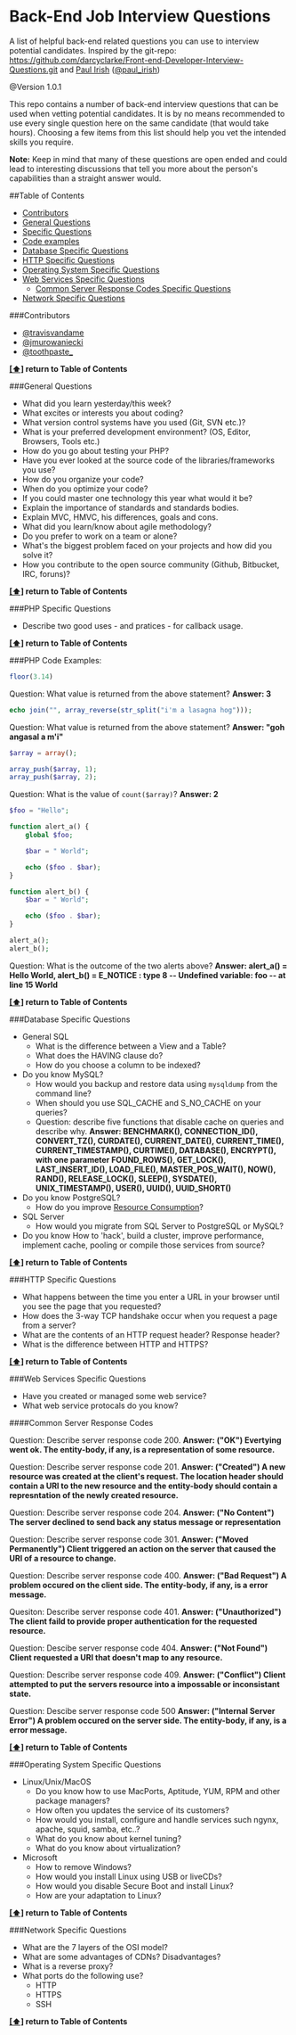 Back-End Job Interview Questions
================================

A list of helpful back-end related questions you can use to interview potential candidates.
Inspired by the git-repo: https://github.com/darcyclarke/Front-end-Developer-Interview-Questions.git and
[Paul Irish](http://paulirish.com) ([@paul_irish](http://twitter.com/paul_irish))

@Version 1.0.1

This repo contains a number of back-end interview questions that can be used when vetting potential candidates.
It is by no means recommended to use every single question here on the same candidate (that would take hours).
Choosing a few items from this list should help you vet the intended skills you require.

**Note:** Keep in mind that many of these questions are open ended and could lead to interesting discussions that tell you more about the person's capabilities than a straight answer would.

##<a name="toc">Table of Contents</a>
* [Contributors](#contributors)
* [General Questions](#general)
* [Specific Questions](#specific)
* [Code examples](#codeexamples)
* [Database Specific Questions](#databasespecific)
* [HTTP Specific Questions](#httpspecific)
* [Operating System Specific Questions](#osespecific)
* [Web Services Specific Questions](#webservicesespecific)
	* [Common Server Response Codes Specific Questions](#csrcspecific)
* [Network Specific Questions](#networkspecific)

###<a name="contributors">Contributors</a>

* [@travisvandame](http://www.twitter.com/travisvandame)
* [@jmurowaniecki](http://twitter.com/jmurowaniecki)
* [@toothpaste_](http://twitter.com/toothpaste_)

**[[⬆]](#toc) return to Table of Contents**

###<a name="general">General Questions</a>

* What did you learn yesterday/this week?
* What excites or interests you about coding?
* What version control systems have you used (Git, SVN etc.)?
* What is your preferred development environment? (OS, Editor, Browsers, Tools etc.)
* How do you go about testing your PHP?
* Have you ever looked at the source code of the libraries/frameworks you use?
* How do you organize your code?
* When do you optimize your code?
* If you could master one technology this year what would it be?
* Explain the importance of standards and standards bodies.
* Explain MVC, HMVC, his differences, goals and cons.
* What did you learn/know about agile methodology?
* Do you prefer to work on a team or alone?
* What's the biggest problem faced on your projects and how did you solve it?
* How you contribute to the open source community (Github, Bitbucket, IRC, foruns)?

**[[⬆]](#toc) return to Table of Contents**

###<a name="specific">PHP Specific Questions</a>

* Describe two good uses - and pratices - for callback usage.

**[[⬆]](#toc) return to Table of Contents**

###<a name="codeexamples">PHP Code Examples:</a>

```php
floor(3.14)
```
Question: What value is returned from the above statement? **Answer: 3**

```php
echo join("", array_reverse(str_split("i'm a lasagna hog")));
```
Question: What value is returned from the above statement? **Answer: "goh angasal a m'i"**

```PHP
$array = array();

array_push($array, 1);
array_push($array, 2);
```
Question: What is the value of `count($array)`? **Answer: 2**

```PHP
$foo = "Hello";

function alert_a() {
	global $foo;

	$bar = " World";

	echo ($foo . $bar);
}

function alert_b() {
	$bar = " World";

	echo ($foo . $bar);
}

alert_a();
alert_b();
```
Question: What is the outcome of the two alerts above? **Answer: alert_a() = Hello World, alert_b() = E_NOTICE : type 8 -- Undefined variable: foo -- at line 15 World**

**[[⬆]](#toc) return to Table of Contents**

###<a name="databasespecific">Database Specific Questions</a>

* General SQL
	* What is the difference between a View and a Table?
	* What does the HAVING clause do?
	* How do you choose a column to be indexed?
* Do you know MySQL?
	* How would you backup and restore data using `mysqldump` from the command line?
	* When should you use SQL_CACHE and S_NO_CACHE on your queries?
	* Question: describe five functions that disable cache on queries and describe why. **Answer: BENCHMARK(), CONNECTION_ID(), CONVERT_TZ(), CURDATE(), CURRENT_DATE(), CURRENT_TIME(), CURRENT_TIMESTAMP(), CURTIME(), DATABASE(), ENCRYPT(), with one parameter FOUND_ROWS(), GET_LOCK(), LAST_INSERT_ID(), LOAD_FILE(), MASTER_POS_WAIT(), NOW(), RAND(), RELEASE_LOCK(), SLEEP(), SYSDATE(), UNIX_TIMESTAMP(), USER(), UUID(), UUID_SHORT()**
* Do you know PostgreSQL?
	* How do you improve [Resource Consumption](http://www.postgresql.org/docs/current/static/runtime-config-resource.html)?
* SQL Server
	* How would you migrate from SQL Server to PostgreSQL or MySQL?
* Do you know How to 'hack', build a cluster, improve performance, implement cache, pooling or compile those services from source?

**[[⬆]](#toc) return to Table of Contents**

###<a name="httpspecific">HTTP Specific Questions</a>

* What happens between the time you enter a URL in your browser until you see the page that you requested?
* How does the 3-way TCP handshake occur when you request a page from a server?
* What are the contents of an HTTP request header? Response header?
* What is the difference between HTTP and HTTPS?

**[[⬆]](#toc) return to Table of Contents**

###<a name="webservicesespecific">Web Services Specific Questions</a>

* Have you created or managed some web service?
* What web service protocals do you know?

####<a name="csrcspecific">Common Server Response Codes</a>

Question: Describe server response code 200. **Answer: ("OK") Evertying went ok. The entity-body, if any, is a representation of some resource.**

Question: Describe server response code 201. **Answer: ("Created") A new resource was created at the client's request. The location header should contain a URI to the new resource and the entity-body should contain a represntation of the newly created resource.**

Question: Describe server response code 204. **Answer: ("No Content") The server declined to send back any status message or representation**

Question: Describe server response code 301. **Answer: ("Moved Permanently") Client triggered an action on the server that caused the URI of a resource to change.**

Question: Describe server response code 400. **Answer: ("Bad Request") A problem occured on the client side. The entity-body, if any, is a error message.**

Quesiton: Describe server response code 401. **Answer: ("Unauthorized") The client faild to provide proper authentication for the requested resource.**

Question: Descibe server response code 404. **Answer: ("Not Found") Client requested a URI that doesn't map to any resource.**

Question: Describe server response code 409. **Answer: ("Conflict") Client attempted to put the servers resource into a impossable or inconsistant state.**

Question: Descibe server response code 500 **Answer: ("Internal Server Error") A problem occured on the server side. The entity-body, if any, is a error message.**

**[[⬆]](#toc) return to Table of Contents**

###<a name="osespecific">Operating System Specific Questions</a>

* Linux/Unix/MacOS
	* Do you know how to use MacPorts, Aptitude, YUM, RPM and other package managers?
	* How often you updates the service of its customers?
	* How would you install, configure and handle services such ngynx, apache, squid, samba, etc..?
	* What do you know about kernel tuning?
	* What do you know about virtualization?
* Microsoft
	* How to remove Windows?
	* How would you install Linux using USB or liveCDs?
	* How would you disable Secure Boot and install Linux?
	* How are your adaptation to Linux?

**[[⬆]](#toc) return to Table of Contents**

###<a name="networkspecific">Network Specific Questions</a>

* What are the 7 layers of the OSI model?
* What are some advantages of CDNs? Disadvantages?
* What is a reverse proxy?
* What ports do the following use?
	* HTTP
	* HTTPS
	* SSH

**[[⬆]](#toc) return to Table of Contents**
